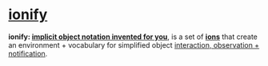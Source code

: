 # [ionify](http://ionify.net)

**ionify: [implicit object notation invented for you](https://github.com/ionify/about/blob/master/README.md)**,
  is a set of [**ions**](https://github.com/ionify/about/ion.md)
  that create an environment + vocabulary for simplified object
  [interaction, observation + notification](https://github.com/ionify/about/eon.md).
